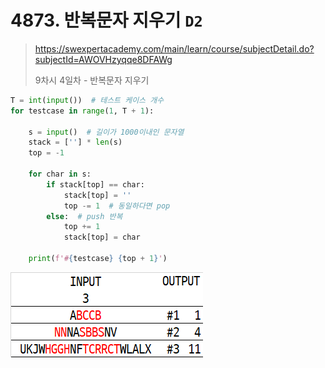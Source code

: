 # 4873. 반복문자 지우기 `D2`

> https://swexpertacademy.com/main/learn/course/subjectDetail.do?subjectId=AWOVHzyqqe8DFAWg
>
> 9차시 4일차 - 반복문자 지우기

```python
T = int(input())  # 테스트 케이스 개수
for testcase in range(1, T + 1):

    s = input()  # 길이가 1000이내인 문자열
    stack = [''] * len(s)
    top = -1

    for char in s:
        if stack[top] == char:
            stack[top] = ''
            top -= 1  # 동일하다면 pop
        else:  # push 반복
            top += 1
            stack[top] = char

    print(f'#{testcase} {top + 1}')
```

![](https://github.com/kimsixsue/TIL/blob/master/Algorithm/SWEA/04873_%EB%B0%98%EB%B3%B5%EB%AC%B8%EC%9E%90%EC%A7%80%EC%9A%B0%EA%B8%B0/README.assets/04873.png?raw=true)